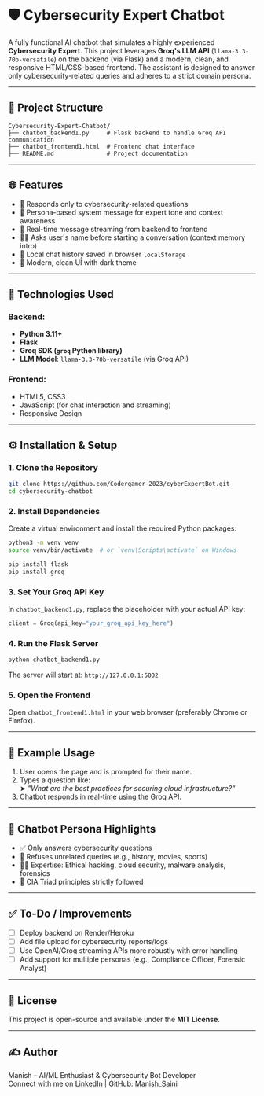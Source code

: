 # 🛡️ Cybersecurity Expert Chatbot

A fully functional AI chatbot that simulates a highly experienced **Cybersecurity Expert**. This project leverages **Groq's LLM API** (`llama-3.3-70b-versatile`) on the backend (via Flask) and a modern, clean, and responsive HTML/CSS-based frontend. The assistant is designed to answer only cybersecurity-related queries and adheres to a strict domain persona.

---

## 📂 Project Structure

```
Cybersecurity-Expert-Chatbot/
├── chatbot_backend1.py     # Flask backend to handle Groq API communication
├── chatbot_frontend1.html  # Frontend chat interface
├── README.md               # Project documentation
```

---

## 🌐 Features

- 🔐 Responds only to cybersecurity-related questions
- 🧠 Persona-based system message for expert tone and context awareness
- 💬 Real-time message streaming from backend to frontend
- 🕵️‍♂️ Asks user's name before starting a conversation (context memory intro)
- 🧾 Local chat history saved in browser `localStorage`
- 🎨 Modern, clean UI with dark theme

---

## 🚀 Technologies Used

### Backend:
- **Python 3.11+**
- **Flask**
- **Groq SDK (`groq` Python library)**
- **LLM Model**: `llama-3.3-70b-versatile` (via Groq API)

### Frontend:
- HTML5, CSS3 
- JavaScript (for chat interaction and streaming)
- Responsive Design

---

## ⚙️ Installation & Setup

### 1. Clone the Repository

```bash
git clone https://github.com/Codergamer-2023/cyberExpertBot.git
cd cybersecurity-chatbot
```

### 2. Install Dependencies

Create a virtual environment and install the required Python packages:

```bash
python3 -m venv venv
source venv/bin/activate  # or `venv\Scripts\activate` on Windows

pip install flask
pip install groq
```

### 3. Set Your Groq API Key

In `chatbot_backend1.py`, replace the placeholder with your actual API key:

```python
client = Groq(api_key="your_groq_api_key_here")
```

### 4. Run the Flask Server

```bash
python chatbot_backend1.py
```

The server will start at: `http://127.0.0.1:5002`

### 5. Open the Frontend

Open `chatbot_frontend1.html` in your web browser (preferably Chrome or Firefox).

---

## 🔁 Example Usage

1. User opens the page and is prompted for their name.
2. Types a question like:  
   ➤ *"What are the best practices for securing cloud infrastructure?"*
3. Chatbot responds in real-time using the Groq API.

---

## 🔐 Chatbot Persona Highlights

- ✅ Only answers cybersecurity questions
- 🚫 Refuses unrelated queries (e.g., history, movies, sports)
- 🧑‍💻 Expertise: Ethical hacking, cloud security, malware analysis, forensics
- 📌 CIA Triad principles strictly followed

---

## ✅ To-Do / Improvements

- [ ] Deploy backend on Render/Heroku
- [ ] Add file upload for cybersecurity reports/logs
- [ ] Use OpenAI/Groq streaming APIs more robustly with error handling
- [ ] Add support for multiple personas (e.g., Compliance Officer, Forensic Analyst)

---

## 📄 License

This project is open-source and available under the **MIT License**.

---

## ✍️ Author

Manish – AI/ML Enthusiast & Cybersecurity Bot Developer  
Connect with me on [LinkedIn](https://linkedin.com/in/manish-saini-9255aa28b) | GitHub: [Manish_Saini](https://github.com/Codergamer-2023)
